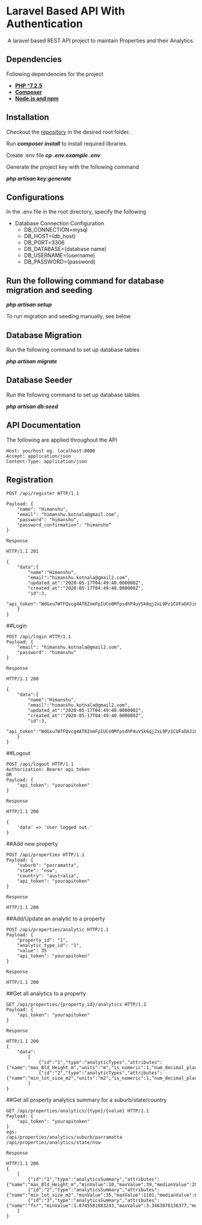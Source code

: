 # Laravel Based API With Authentication
<p align="center">
A laravel based REST API project to maintain Properties and their Analytics.  
</p>

## Dependencies

Following dependencies for the project 

- **[PHP ^7.2.5](https://www.php.net/releases/7_2_5.php)**
- **[Composer](https://getcomposer.org/download/)**
- **[Node.js and npm](https://www.npmjs.com/get-npm)**

## Installation

Checkout the [repository](https://github.com/himurules/archistar_challenge2.git) in the desired root folder.

Run ***composer install*** to install required libraries.


Create .env file ***cp .env.example .env***

Generate the project key with the following command

***php artisan key:generate***

## Configurations

In the .env file in the root directory, specify the following

- Database Connection Configuration
    - DB_CONNECTION=mysql
    - DB_HOST=(db_host)
    - DB_PORT=3306
    - DB_DATABASE=(database name)
    - DB_USERNAME=(username)
    - DB_PASSWORD=(password)

## Run the following command for database migration and seeding

***php artisan setup***

To run migration and seeding manually, see below
 
## Database Migration

Run the following command to set up database tables

***php artisan migrate*** 

## Database Seeder

Run the following command to set up database tables

***php artisan db:seed*** 

## API Documentation

The following are applied throughout the API
````
Host: yourhost eg. localhost:8000
Accept: application/json
Content-Type: application/json
```` 

## Registration
```
POST /api/register HTTP/1.1

Payload: {
    "name": "Himanshu", 
    "email": "himanshu.kotnala@gmail.com", 
    "password": "himanshu", 
    "password_confirmation": "himanshu”
}
```

````
Response 

HTTP/1.1 201 

{
    "data":{
        "name":"Himanshu",
        "email":"himanshu.kotnala@gmail2.com",
        "updated_at":"2020-05-17T04:49:40.000000Z",
        "created_at":"2020-05-17T04:49:40.000000Z",
        "id":3,
        "api_token":"WdGxu7WTFQvcg4AT8ZnmFpIUCo0MfpsdhP4uVSk6qj2xL9Pz1CUFaOXJi6IM"
    }
}
````
##Login
```
POST /api/login HTTP/1.1
Payload: {
    "email": "himanshu.kotnala@gmail2.com",  
    "password": "himanshu"
}
```
````
Response 

HTTP/1.1 200

{
    "data":{
        "name":"Himanshu",
        "email":"himanshu.kotnala@gmail2.com",
        "updated_at":"2020-05-17T04:49:40.000000Z",
        "created_at":"2020-05-17T04:49:40.000000Z",
        "id":3,
        "api_token":"WdGxu7WTFQvcg4AT8ZnmFpIUCo0MfpsdhP4uVSk6qj2xL9Pz1CUFaOXJi6IM"
    }
}
````

##Logout
```
POST /api/logout HTTP/1.1
Authorization: Bearer api_token
OR
Payload: {
    "api_token": "yourapitoken"
}
```

````
Response 

HTTP/1.1 200 

{
    'data' => 'User logged out.'
}
````

##Add new property
```
POST /api/properties HTTP/1.1
Payload: {
    "suburb": "parramatta",  
    "state": "nsw",
    "country": "australia",
    "api_token": "yourapitoken"
}
```

````
Response 

HTTP/1.1 200
````
##Add/Update an analytic to a property
```
POST /api/properties/analytic HTTP/1.1
Payload: {
    "property_id": "1", 
    "analytic_type_id": "1", 
    "value": 35
    "api_token": "yourapitoken"
}
```

````
Response 

HTTP/1.1 200
````

##Get all analytics to a property
```
GET /api/properties/{property_id}/analytics HTTP/1.1
Payload: {
    "api_token": "yourapitoken"
}
```

````
Response 

HTTP/1.1 200
{
    "data":
        [
            {"id":"1","type":"analyticTypes","attributes":{"name":"max_Bld_Height_m","units":"m","is_numeric":1,"num_decimal_places":1}},
            {"id":"2","type":"analyticTypes","attributes":{"name":"min_lot_size_m2","units":"m2","is_numeric":1,"num_decimal_places":0}}
        ]
}
````

##Get all property analytics summary for a suburb/state/country 
```
GET /api/properties/analytics/{type}/{value} HTTP/1.1
Payload: {
    "api_token": "yourapitoken"
}
egs: 
/api/properties/analytics/suburb/parramatta
/api/properties/analytics/state/nsw
```

````
Response 

HTTP/1.1 200
{
    [
        {"id":"1","type":"analyticsSummary","attributes":{"name":"max_Bld_Height_m","minValue":10,"maxValue":39,"medianValue":20.571428571428573,"withValue%":77.77777777777779,"withoutValue%":22.22222222222222}},
        {"id":"2","type":"analyticsSummary","attributes":{"name":"min_lot_size_m2","minValue":35,"maxValue":1101,"medianValue":661,"withValue%":55.55555555555556,"withoutValue%":44.44444444444444}},
        {"id":"3","type":"analyticsSummary","attributes":{"name":"fsr","minValue":1.0745581883243,"maxValue":3.3463876138377,"medianValue":2.449284661629129,"withValue%":38.88888888888889,"withoutValue%":61.111111111111114}}
    ]
}
````
